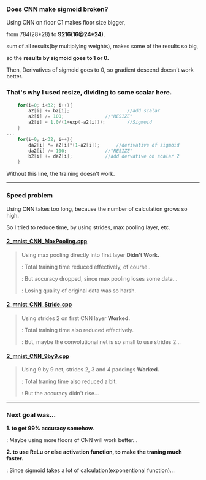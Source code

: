 ### Does CNN make sigmoid broken?

Using CNN on floor C1 makes floor size bigger, 

from 784(28\*28) to **9216(16@24\*24)**.

sum of all results(by multiplying weights), makes some of the results so big,

so the **results by sigmoid goes to 1 or 0.**

Then, Derivatives of sigmoid goes to 0, so gradient descend doesn't work better.

### That's why I used resize, dividing to some scalar here.

~~~c
	for(i=0; i<32; i++){
		a2[i] += b2[i];                 	//add scalar
		a2[i] /= 100;				//"RESIZE"
		a2[i] = 1.0/(1+exp(-a2[i]));		//Sigmoid
	}
...  
	for(i=0; i<32; i++){
		da2[i] *= a2[i]*(1-a2[i]);		//derivative of sigmoid
		da2[i] /= 100;				//"RESIZE"
		b2[i] += da2[i];			//add dervative on scalar 2
	}
~~~

Without this line, the training doesn't work.

---

### Speed problem

Using CNN takes too long, because the number of calculation grows so high.

So I tried to reduce time, by using strides, max pooling layer, etc.

#### [2_mnist_CNN_MaxPooling.cpp](2_mnist_CNN_MaxPooling.cpp)

> Using max pooling directly into first layer **Didn't Work.**
> 
> : Total training time reduced effectively, of course..
> 
> : But accuracy dropped, since max pooling loses some data...
> 
> : Losing quality of original data was so harsh.

#### [2_mnist_CNN_Stride.cpp](2_mnist_CNN_Stride.cpp)

> Using strides 2 on first CNN layer **Worked.**
> 
> : Total training time also reduced effectively.
> 
> : But, maybe the convolutional net is so small to use strides 2...

#### [2_mnist_CNN_9by9.cpp](2_mnist_CNN_9by9.cpp)

> Using 9 by 9 net, strides 2, 3 and 4 paddings **Worked.**
> 
> : Total traning time also reduced a bit.
> 
> : But the accuracy didn't rise...

---

### Next goal was...

**1. to get 99% accuracy somehow.**

: Maybe using more floors of CNN will work better...

**2. to use ReLu or else activation function, to make the traning much faster.**

: Since sigmoid takes a lot of calculation(exponentional function)...

